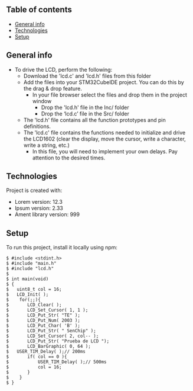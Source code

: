 ## Table of contents
* [General info](#general-info)
* [Technologies](#technologies)
* [Setup](#setup)

## General info
* To drive the LCD, perform the following:
	* Download the 'lcd.c' and 'lcd.h' files from this folder
	* Add the files into your STM32CubeIDE project. You can do this by the drag & drop feature.
 		* In your file browser select the files and drop them in the project window
			* Drop the 'lcd.h' file in the Inc/ folder
			* Drop the ‘lcd.c’ file in the Src/ folder 
	* The 'lcd.h' file contains all the function prototypes and pin definitions.
	* The 'lcd.c' file contains the functions needed to initialize and drive the LCD1602 (clear the display, move the cursor, write a character, write a string, etc.)
		* In this file, you will need to implement your own delays. Pay attention to the desired times.
	
## Technologies
Project is created with:
* Lorem version: 12.3
* Ipsum version: 2.33
* Ament library version: 999
	
## Setup
To run this project, install it locally using npm:

```
$ #include <stdint.h>
$ #include "main.h"
$ #include "lcd.h"
$
$ int main(void)
$ {
$	uint8_t col = 16;
$ 	LCD_Init( );
$    for(;;){
$    	LCD_Clear( );
$    	LCD_Set_Cursor( 1, 1 );
$    	LCD_Put_Str( "TE" );
$    	LCD_Put_Num( 2003 );
$    	LCD_Put_Char( 'B' );
$    	LCD_Put_Str( " SenChip" );
$    	LCD_Set_Cursor( 2, col-- );
$    	LCD_Put_Str( "Prueba de LCD ");
$    	LCD_BarGraphic( 0, 64 );
$	USER_TIM_Delay( );// 200ms
$    	if( col == 0 ){
$    		USER_TIM_Delay( );// 500ms
$    		col = 16;
$    	}
$    }
$ }
```
